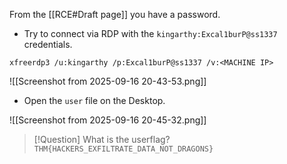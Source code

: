 From the [[RCE#Draft page]] you have a password.

- Try to connect via RDP with the `kingarthy:Excal1burP@ss1337` credentials.

```
xfreerdp3 /u:kingarthy /p:Excal1burP@ss1337 /v:<MACHINE IP> 
```

![[Screenshot from 2025-09-16 20-43-53.png]]

- Open the `user` file on the Desktop.

![[Screenshot from 2025-09-16 20-45-32.png]]

> [!Question] What is the userflag?
`THM{HACKERS_EXFILTRATE_DATA_NOT_DRAGONS}`

